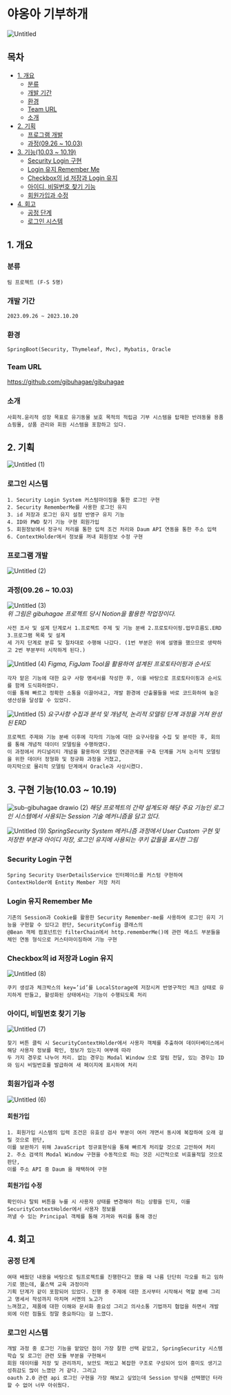# 야옹아 기부하개
![Untitled](https://github.com/songbyhyeok/2023-HicodingGroupware/assets/63230518/01d0a30c-a5f9-4736-86b6-cdc39c79ccea)

## 목차
- [1. 개요](#1-개요)
  - [분류](#분류)
  - [개발 기간](#개발-기간)
  - [환경](#환경)
  - [Team URL](#Team-URL)
  - [소개](#소개)
- [2. 기획](#2-기획)
  - [프로그램 개발](#프로그램-개발)
  - [과정(09.26 ~ 10.03)](#과정0926--1003)
- [3. 기능(10.03 ~ 10.19)](#3-기능1003--1019)
  - [Security Login 구현](#security-login-구현)
  - [Login 유지 Remember Me](#login-유지-remember-me)
  - [Checkbox의 id 저장과 Login 유지](#checkbox의-id-저장과-login-유지)
  - [아이디, 비밀번호 찾기 기능](#아이디-비밀번호-찾기-기능)
  - [회원가입과 수정](#회원가입과-수정)
- [4. 회고](#4-회고)
  - [공정 단계](#공정-단계)
  - [로그인 시스템](#로그인-시스템)

## 1. 개요
### 분류
    팀 프로젝트 (F-S 5명)
### 개발 기간
    2023.09.26 ~ 2023.10.20
### 환경
    SpringBoot(Security, Thymeleaf, Mvc), Mybatis, Oracle
### Team URL
<a href="https://github.com/gibuhagae/gibuhagae" target="_blank">https://github.com/gibuhagae/gibuhagae</a>
### 소개
    사회적.윤리적 성장 목표로 유기동물 보호 목적의 적립금 기부 시스템을 탑재한 반려동물 용품 쇼핑몰, 상품 관리와 회원 시스템을 포함하고 있다. 

## 2. 기획
![Untitled (1)](https://github.com/songbyhyeok/2023-HicodingGroupware/assets/63230518/3c381ea7-b057-4234-94a4-c64bb1eaf835)

### 로그인 시스템
    1. Security Login System 커스텀마이징을 통한 로그인 구현 
    2. Security RememberMe를 사용한 로그인 유지
    3. id 저장과 로그인 유지 설정 반영구 유지 기능 
    4. ID와 PWD 찾기 기능 구현 회원가입 
    5. 회원정보에서 정규식 처리를 통한 입력 조건 처리와 Daum API 연동을 통한 주소 입력
    6. ContextHolder에서 정보를 꺼내 회원정보 수정 구현
    
### 프로그램 개발
![Untitled (2)](https://github.com/songbyhyeok/2023-HicodingGroupware/assets/63230518/3820f3b8-a5c5-42f9-a757-a7ebc68210c4)

### 과정(09.26 ~ 10.03)
![Untitled (3)](https://github.com/songbyhyeok/2023-HicodingGroupware/assets/63230518/0eb4dfbf-1022-450d-ad96-415ab72f7b96)  
<em> 위 그림은 gibuhagae 프로젝트 당시 Notion을 활용한 작업장이다. </em>

    사전 조사 및 설계 단계로서 1.프로젝트 주제 및 기능 분배 2.프로토타이핑.업무흐름도.ERD 3.프로그램 목록 및 설계
    세 가지 단계로 분류 및 절차대로 수행해 나갔다. (1번 부분은 위에 설명을 했으므로 생략하고 2번 부분부터 시작하게 된다.)

![Untitled (4)](https://github.com/songbyhyeok/2023-HicodingGroupware/assets/63230518/e3b9a770-8592-4952-985c-0cde7418a35c)
<em> Figma, FigJam Tool을 활용하여 설계된 프로토타이핑과 순서도 </em>

    각자 맡은 기능에 대한 요구 사항 명세서를 작성한 후, 이를 바탕으로 프로토타이핑과 순서도를 함께 도식화하였다. 
    이를 통해 빠르고 정확한 소통을 이끌어내고, 개발 환경에 산출물들을 바로 코드화하여 높은 생산성을 달성할 수 있었다.

![Untitled (5)](https://github.com/songbyhyeok/2023-HicodingGroupware/assets/63230518/d2757563-f2b1-4b93-ab5a-6598ed88078d)
<em> 요구사항 수집과 분석 및 개념적, 논리적 모델링 단계 과정을 거쳐 완성된 ERD </em>

    프로젝트 주제와 기능 분배 이후에 각자의 기능에 대한 요구사항을 수집 및 분석한 후, 회의를 통해 개념적 데이터 모델링을 수행하였다. 
    이 과정에서 카디널리티 개념을 활용하여 모델링 연관관계를 구축 단계를 거쳐 논리적 모델링을 위한 데이터 정형화 및 정규화 과정을 거쳤고, 
    마지막으로 물리적 모델링 단계에서 Oracle과 사상시켰다.

## 3. 구현 기능(10.03 ~ 10.19)
![sub-gibuhagae drawio (2)](https://github.com/songbyhyeok/2023-HicodingGroupware/assets/63230518/c88f7a4d-4dc9-4e5b-a557-359c3c2ee733)
<em> 해당 프로젝트의 간략 설계도와 해당 주요 기능인 로그인 시스템에서 사용되는 Session 기술 메커니즘을 담고 있다. </em>

![Untitled (9)](https://github.com/songbyhyeok/2023-HicodingGroupware/assets/63230518/76afb01e-52e1-46bb-a8e2-ed460e5b2728)
<em> SpringSecurity System 메커니즘 과정에서 User Custom 구현 및 저장한 부분과 아이디 저장, 로그인 유지에 사용되는 쿠키 값들을 표시한 그림 </em>

### Security Login 구현  
    Spring Security UserDetailsService 인터페이스를 커스텀 구현하여 ContextHolder에 Entity Member 저장 처리

### Login 유지 Remember Me
    기존의 Session과 Cookie를 활용한 Security Remember-me를 사용하여 로그인 유지 기능을 구현할 수 있다고 판단, SecurityConfig 클래스의 
    @Bean 객체 컴포넌트인 filterChain에서 http.rememberMe()에 관련 메소드 부분들을 체인 연동 형식으로 커스터마이징하여 기능 구현

### Checkbox의 id 저장과 Login 유지  
![Untitled (8)](https://github.com/songbyhyeok/2023-HicodingGroupware/assets/63230518/d01710ba-3397-4b6e-a469-b9252e3fe2f2)

    쿠키 생성과 체크박스의 key=’id’를 LocalStorage에 저장시켜 반영구적인 체크 상태로 유지하게 만들고, 활성화된 상태에서는 기능이 수행되도록 처리

### 아이디, 비밀번호 찾기 기능
![Untitled (7)](https://github.com/songbyhyeok/2023-HicodingGroupware/assets/63230518/ade47d3e-589a-4bed-84da-dc61e69b8569)

    찾기 버튼 클릭 시 SecurityContextHolder에서 사용자 객체를 추출하여 데이터베이스에서 해당 사용자 정보를 확인, 정보가 있는지 여부에 따라 
    두 가지 경우로 나누어 처리. 없는 경우는 Modal Window 으로 알림 전달, 있는 경우는 ID와 임시 비밀번호를 발급하여 새 페이지에 표시하여 처리

### 회원가입과 수정
![Untitled (6)](https://github.com/songbyhyeok/2023-HicodingGroupware/assets/63230518/9544728b-b1f2-46d9-9e95-c71ab5f826ef)

#### 회원가입
    1. 회원가입 시스템의 입력 조건은 유효성 검사 부분이 여러 개면서 동시에 복잡하여 오래 걸릴 것으로 판단, 
    이를 보완하기 위해 JavaScript 정규표현식을 통해 빠르게 처리할 것으로 고안하여 처리
    2. 주소 검색의 Modal Window 구현을 수동적으로 하는 것은 시간적으로 비효율적일 것으로 판단, 
    이를 주소 API 중 Daum 을 채택하여 구현

#### 회원가입 수정
    확인이나 탈퇴 버튼을 누를 시 사용자 상태를 변경해야 하는 상황을 인지, 이를 SecurityContextHolder에서 사용자 정보를 
    꺼낼 수 있는 Principal 객체를 통해 가져와 쿼리를 통해 갱신

## 4. 회고
### 공정 단계
    여태 배웠던 내용을 바탕으로 팀프로젝트를 진행한다고 했을 때 나름 단단히 각오를 하고 임하기로 했는데, 풀스택 교육 과정이라 
    기획 단계가 같이 포함되어 있었다. 진행 중 주제에 대한 조사부터 시작해서 역할 분배 그리고 명세서 작성까지 마치며 서면의 노고가 
    느껴졌고, 제품에 대한 이해와 문서화 중요성 그리고 의사소통 기법까지 협업을 하면서 개발 외에 이런 점들도 정말 중요하다는 걸 느꼈다.
    
### 로그인 시스템
    개발 과정 중 로그인 기능을 맡았던 점이 가장 잘한 선택 같았고, SpringSecurity 시스템 학습 및 로그인 관련 모듈 부분을 구현해서 
    회원 데이터를 저장 및 관리까지, 보안도 껴있고 복잡한 구조로 구성되어 있어 흥미도 생기고 성취감도 많이 느꼈던 거 같다. 그리고 
    oauth 2.0 관련 api 로그인 구현을 가장 해보고 싶었는데 Session 방식을 선택했던 터라 할 수 없어 너무 아쉬웠다. 
